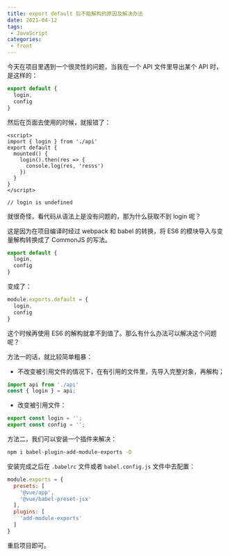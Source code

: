 ```yaml
---
title: export default 后不能解构的原因及解决办法
date: 2021-04-12
tags:
 - JavaScript
categories:
 - front
---
```


今天在项目里遇到一个很灵性的问题，当我在一个 API 文件里导出某个 API 时，是这样的：

```js
export default {
  login,
  config
}
```

然后在页面去使用的时候，就报错了：

```vue
<script>
import { login } from './api'
export default {
  mounted() {
    login().then(res => {
      console.log(res, 'resss')
    })
  }
}
</script>

// login is undefined
```

就很奇怪，看代码从语法上是没有问题的，那为什么获取不到 login 呢？

这是因为在项目编译时经过 webpack 和 babel 的转换，将 ES6 的模块导入与变量解构转换成了 CommonJS 的写法。

```js
export default {
  login,
  config
}
```

变成了：

```js
module.exports.default = {
  login,
  config
}
```

这个时候再使用 ES6 的解构就拿不到值了。那么有什么办法可以解决这个问题呢？

方法一的话，就比较简单粗暴：

- 不改变被引用文件的情况下，在有引用的文件里，先导入完整对象，再解构；

```js
import api from './api'
const { login } = api;
```

- 改变被引用文件：

```js
export const login = '';
export const config = '';
```

方法二，我们可以安装一个插件来解决：

```sh
npm i babel-plugin-add-module-exports -D
```

安装完成之后在 `.babelrc` 文件或者 `babel.config.js` 文件中去配置：

```js
module.exports = {
  presets: [
    '@vue/app',
    '@vue/babel-preset-jsx'
  ],
  plugins: [
    'add-module-exports'
  ]
}
```

重启项目即可。